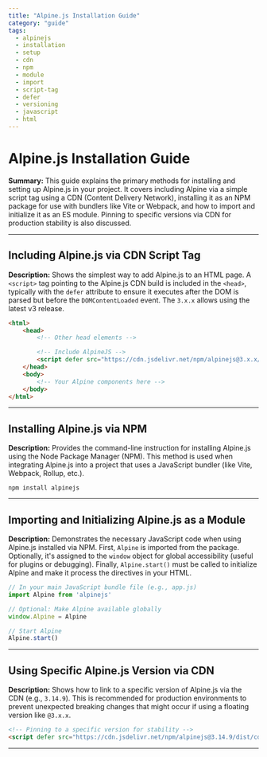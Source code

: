 ```yaml
---
title: "Alpine.js Installation Guide"
category: "guide"
tags:
  - alpinejs
  - installation
  - setup
  - cdn
  - npm
  - module
  - import
  - script-tag
  - defer
  - versioning
  - javascript
  - html
---
```


# Alpine.js Installation Guide

**Summary:** This guide explains the primary methods for installing and setting up Alpine.js in your project. It covers including Alpine via a simple script tag using a CDN (Content Delivery Network), installing it as an NPM package for use with bundlers like Vite or Webpack, and how to import and initialize it as an ES module. Pinning to specific versions via CDN for production stability is also discussed.

---

## Including Alpine.js via CDN Script Tag

**Description:** Shows the simplest way to add Alpine.js to an HTML page. A `<script>` tag pointing to the Alpine.js CDN build is included in the `<head>`, typically with the `defer` attribute to ensure it executes after the DOM is parsed but before the `DOMContentLoaded` event. The `3.x.x` allows using the latest v3 release.

```html
<html>
    <head>
        <!-- Other head elements -->

        <!-- Include AlpineJS -->
        <script defer src="https://cdn.jsdelivr.net/npm/alpinejs@3.x.x/dist/cdn.min.js"></script>
    </head>
    <body>
        <!-- Your Alpine components here -->
    </body>
</html>
```

---

## Installing Alpine.js via NPM

**Description:** Provides the command-line instruction for installing Alpine.js using the Node Package Manager (NPM). This method is used when integrating Alpine.js into a project that uses a JavaScript bundler (like Vite, Webpack, Rollup, etc.).

```shell
npm install alpinejs
```

---

## Importing and Initializing Alpine.js as a Module

**Description:** Demonstrates the necessary JavaScript code when using Alpine.js installed via NPM. First, `Alpine` is imported from the package. Optionally, it's assigned to the `window` object for global accessibility (useful for plugins or debugging). Finally, `Alpine.start()` must be called to initialize Alpine and make it process the directives in your HTML.

```javascript
// In your main JavaScript bundle file (e.g., app.js)
import Alpine from 'alpinejs'

// Optional: Make Alpine available globally
window.Alpine = Alpine

// Start Alpine
Alpine.start()
```

---

## Using Specific Alpine.js Version via CDN

**Description:** Shows how to link to a specific version of Alpine.js via the CDN (e.g., `3.14.9`). This is recommended for production environments to prevent unexpected breaking changes that might occur if using a floating version like `@3.x.x`.

```html
<!-- Pinning to a specific version for stability -->
<script defer src="https://cdn.jsdelivr.net/npm/alpinejs@3.14.9/dist/cdn.min.js"></script>
```

---